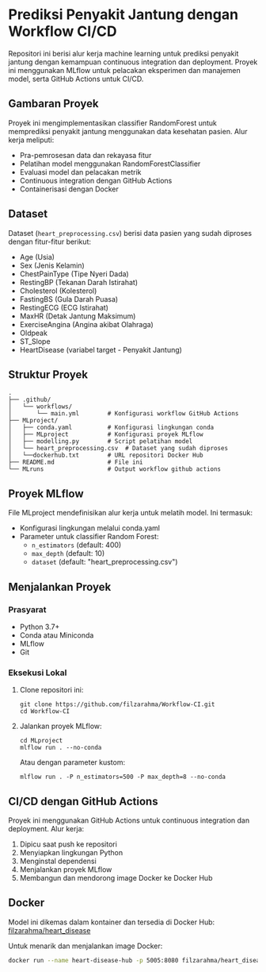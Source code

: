 # Prediksi Penyakit Jantung dengan Workflow CI/CD

Repositori ini berisi alur kerja machine learning untuk prediksi penyakit jantung dengan kemampuan continuous integration dan deployment. Proyek ini menggunakan MLflow untuk pelacakan eksperimen dan manajemen model, serta GitHub Actions untuk CI/CD.

## Gambaran Proyek

Proyek ini mengimplementasikan classifier RandomForest untuk memprediksi penyakit jantung menggunakan data kesehatan pasien. Alur kerja meliputi:

- Pra-pemrosesan data dan rekayasa fitur
- Pelatihan model menggunakan RandomForestClassifier
- Evaluasi model dan pelacakan metrik
- Continuous integration dengan GitHub Actions
- Containerisasi dengan Docker

## Dataset

Dataset (`heart_preprocessing.csv`) berisi data pasien yang sudah diproses dengan fitur-fitur berikut:
- Age (Usia)
- Sex (Jenis Kelamin)
- ChestPainType (Tipe Nyeri Dada)
- RestingBP (Tekanan Darah Istirahat)
- Cholesterol (Kolesterol)
- FastingBS (Gula Darah Puasa)
- RestingECG (ECG Istirahat)
- MaxHR (Detak Jantung Maksimum)
- ExerciseAngina (Angina akibat Olahraga)
- Oldpeak
- ST_Slope
- HeartDisease (variabel target - Penyakit Jantung)

## Struktur Proyek

```
.
├── .github/
│   └── workflows/
│       └── main.yml        # Konfigurasi workflow GitHub Actions
├── MLproject/
│   ├── conda.yaml          # Konfigurasi lingkungan conda
│   ├── MLproject           # Konfigurasi proyek MLflow
│   ├── modelling.py        # Script pelatihan model
│   └── heart_preprocessing.csv  # Dataset yang sudah diproses
│   └──dockerhub.txt        # URL repositori Docker Hub
├── README.md               # File ini
└── MLruns                  # Output workflow github actions
```

## Proyek MLflow

File MLproject mendefinisikan alur kerja untuk melatih model. Ini termasuk:

- Konfigurasi lingkungan melalui conda.yaml
- Parameter untuk classifier Random Forest:
  - `n_estimators` (default: 400)
  - `max_depth` (default: 10)
  - `dataset` (default: "heart_preprocessing.csv")

## Menjalankan Proyek

### Prasyarat

- Python 3.7+
- Conda atau Miniconda
- MLflow
- Git

### Eksekusi Lokal

1. Clone repositori ini:
   ```
   git clone https://github.com/filzarahma/Workflow-CI.git
   cd Workflow-CI
   ```

2. Jalankan proyek MLflow:
   ```
   cd MLproject
   mlflow run . --no-conda
   ```

   Atau dengan parameter kustom:
   ```
   mlflow run . -P n_estimators=500 -P max_depth=8 --no-conda
   ```

## CI/CD dengan GitHub Actions

Proyek ini menggunakan GitHub Actions untuk continuous integration dan deployment. Alur kerja:

1. Dipicu saat push ke repositori
2. Menyiapkan lingkungan Python
3. Menginstal dependensi
4. Menjalankan proyek MLflow
5. Membangun dan mendorong image Docker ke Docker Hub

## Docker

Model ini dikemas dalam kontainer dan tersedia di Docker Hub:
[filzarahma/heart_disease](https://hub.docker.com/r/filzarahma/heart_disease)

Untuk menarik dan menjalankan image Docker:

```bash
docker run --name heart-disease-hub -p 5005:8080 filzarahma/heart_disease:latest
```

